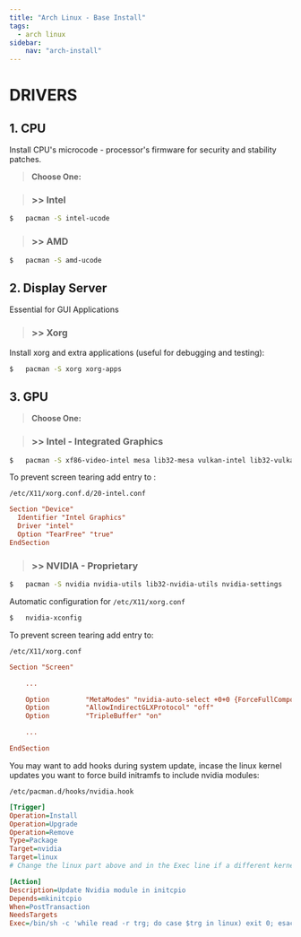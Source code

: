 ```yaml
---
title: "Arch Linux - Base Install"
tags:
  - arch linux
sidebar:
    nav: "arch-install"
---
```


# DRIVERS

## 1. CPU

Install CPU's microcode - processor's firmware for security and stability patches.

> __Choose One:__

> ### >> Intel

```sh
$   pacman -S intel-ucode
```

> ### >> AMD

```sh
$   pacman -S amd-ucode
```

## 2. Display Server

Essential for GUI Applications

> ### >> Xorg

Install xorg and extra applications (useful for debugging and testing):

```sh
$   pacman -S xorg xorg-apps
```

## 3. GPU

> __Choose One:__

> ### >> Intel - Integrated Graphics

```sh
$   pacman -S xf86-video-intel mesa lib32-mesa vulkan-intel lib32-vulkan-intel
```

To prevent screen tearing add entry to :

`/etc/X11/xorg.conf.d/20-intel.conf`
```conf
Section "Device"
  Identifier "Intel Graphics"
  Driver "intel"
  Option "TearFree" "true"
EndSection
```

> ### >> NVIDIA - Proprietary

```sh
$   pacman -S nvidia nvidia-utils lib32-nvidia-utils nvidia-settings
```

Automatic configuration for `/etc/X11/xorg.conf`

```sh
$   nvidia-xconfig
```

To prevent screen tearing add entry to:

`/etc/X11/xorg.conf`
```conf
Section "Screen"

    ...

    Option         "MetaModes" "nvidia-auto-select +0+0 {ForceFullCompositionPipeline=On}"
    Option         "AllowIndirectGLXProtocol" "off"
    Option         "TripleBuffer" "on"

    ...

EndSection
```

You may want to add hooks during system update, incase the linux kernel updates you want to force build initramfs to include nvidia modules:

`/etc/pacman.d/hooks/nvidia.hook`
```ini
[Trigger]
Operation=Install
Operation=Upgrade
Operation=Remove
Type=Package
Target=nvidia
Target=linux
# Change the linux part above and in the Exec line if a different kernel is used

[Action]
Description=Update Nvidia module in initcpio
Depends=mkinitcpio
When=PostTransaction
NeedsTargets
Exec=/bin/sh -c 'while read -r trg; do case $trg in linux) exit 0; esac; done; /usr/bin/mkinitcpio -P'
```
